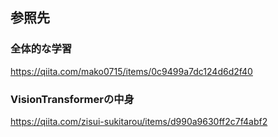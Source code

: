 ## 参照先

### 全体的な学習
https://qiita.com/mako0715/items/0c9499a7dc124d6d2f40
### VisionTransformerの中身
https://qiita.com/zisui-sukitarou/items/d990a9630ff2c7f4abf2